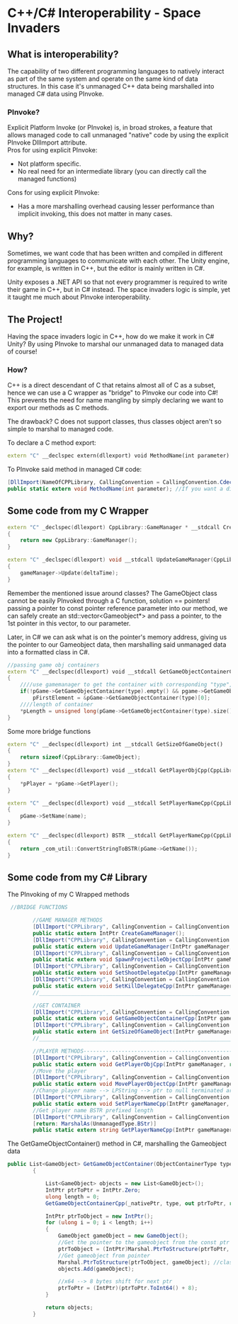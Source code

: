 # C++/C# Interoperability - Space Invaders

## What is interoperability?
The capability of two different programming languages to natively interact as part of the same system and operate on the same kind of data structures. In this case it's unmanaged C++ data being marshalled into managed C# data using PInvoke.

### PInvoke?
Explicit Platform Invoke (or PInvoke) is, in broad strokes, a feature that allows managed code to call unmanaged "native" code by using the explicit PInvoke DllImport attribute.  
Pros for using explicit PInvoke:
 * Not platform specific.
 * No real need for an intermediate library (you can directly call the managed 
functions)  

Cons for using explicit PInvoke:
 * Has a more marshalling overhead causing lesser performance than implicit invoking, this does not matter in many cases.
 
## Why?
Sometimes, we want code that has been written and compiled in different programming languages to communicate with each other. The Unity engine, for example, is written in C++, but the editor is mainly written in C#.  

Unity exposes a .NET API so that not every programmer is required to write their game in C++, but in C# instead.
The space invaders logic is simple, yet it taught me much about PInvoke interoperability.

## The Project!
Having the space invaders logic in C++, how do we make it work in C# Unity? By using PInvoke to marshal our unmanaged data to managed data of course!

### How?
C++ is a direct descendant of C that retains almost all of C as a subset, hence we can use a C wrapper as "bridge" to PInvoke our code into C#!
This prevents the need for name mangling by simply declaring we want to export our methods as C methods.

The drawback? C does not support classes, thus classes object aren't so simple to marshal to managed code.

To declare a C method export:
```cpp
extern "C" __declspec extern(dllexport) void MethodName(int parameter)
```

To PInvoke said method in managed C# code:
```c#
[DllImport(NameOfCPPLibrary, CallingConvention = CallingConvention.Cdecl)] //The default CallingConvention for C# is stdcall, of C it's Cdecl, thus we tell C# which one to use
public static extern void MethodName(int parameter); //If you want a different methodname, clarify with the DllImport attribute using "EntryPoint = "WantedNameForMethod""
```

## Some code from my C Wrapper
```cpp
extern "C" _declspec(dllexport) CppLibrary::GameManager * __stdcall CreateGameManager()
{
	return new CppLibrary::GameManager();
}

extern "C" _declspec(dllexport) void __stdcall UpdateGameManager(CppLibrary::GameManager * gameManager, const float deltaTime)
{
	gameManager->Update(deltaTime);
}
```
Remember the mentioned issue around classes? The GameObject class cannot be easily PInvoked through a C function, solution == pointers!
passing a pointer to const pointer reference parameter into our method, we can safely create an std::vector<Gameobject*> and pass a pointer, to the 1st pointer in this vector, to our parameter.

Later, in C# we can ask what is on the pointer's memory address, giving us the pointer to our Gameobject data, then marshalling said unmanaged data into a formatted class in C#.
```cpp
//passing game obj containers
extern "C" __declspec(dllexport) void __stdcall GetGameObjectContainerCpp(CppLibrary::GameManager * pGame, CppLibrary::ObjectContainerType type, CppLibrary::GameObject* const*& pFirstElement, unsigned long* pLength)
{
	////use gamemanager to get the container with corresponding "type", set the pFirstElement ptr reference to the address of 1st element in container
	if(!pGame->GetGameObjectContainer(type).empty() && pgame->GetGameObjectContainer(type)[0])
		pFirstElement = &pGame->GetGameObjectContainer(type)[0];
	////length of container
	*pLength = unsigned long(pGame->GetGameObjectContainer(type).size());
}
```

Some more bridge functions
```cpp
extern "C" __declspec(dllexport) int __stdcall GetSizeOfGameObject()
{
	return sizeof(CppLibrary::GameObject);
}
extern "C" __declspec(dllexport) void __stdcall GetPlayerObjCpp(CppLibrary::GameManager * pGame, CppLibrary::GameObject * &pPlayer)
{
	*pPlayer = *pGame->GetPlayer();
}

extern "C" __declspec(dllexport) void __stdcall SetPlayerNameCpp(CppLibrary::GameManager * pGame, char* name)
{
	pGame->SetName(name);
}

extern "C" __declspec(dllexport) BSTR __stdcall GetPlayerNameCpp(CppLibrary::GameManager * pGame)
{
	return _com_util::ConvertStringToBSTR(pGame->GetName());
}

```

## Some code from my C# Library
The PInvoking of my C Wrapped methods
```c#
 //BRIDGE FUNCTIONS

        //GAME MANAGER METHODS
        [DllImport("CPPLibrary", CallingConvention = CallingConvention.StdCall)]
        public static extern IntPtr CreateGameManager();
        [DllImport("CPPLibrary", CallingConvention = CallingConvention.StdCall)]
        public static extern void UpdateGameManager(IntPtr gameManager, float deltaTime);
        [DllImport("CPPLibrary", CallingConvention = CallingConvention.ThisCall)]
        public static extern void SpawnProjectileObjectCpp(IntPtr gameManager, Vector2 pos);
        [DllImport("CPPLibrary", CallingConvention = CallingConvention.ThisCall)]
        public static extern void SetShootDelegateCpp(IntPtr gameManager, Delegate fnc);
        [DllImport("CPPLibrary", CallingConvention = CallingConvention.ThisCall)]
        public static extern void SetKillDelegateCpp(IntPtr gameManager, Delegate fnc);
        //________________________________________________________________________________

        //GET CONTAINER
        [DllImport("CPPLibrary", CallingConvention = CallingConvention.StdCall)]
        public static extern void GetGameObjectContainerCpp(IntPtr gameManager, ObjectContainerType type, out IntPtr firstElement, ref ulong Length);
        [DllImport("CPPLibrary", CallingConvention = CallingConvention.StdCall)]
        public static extern int GetSizeOfGameObject(IntPtr gameManager);
        //_________________________________________________________________________________

        //PLAYER METHODS-------------------------------------------------------------------
        [DllImport("CPPLibrary", CallingConvention = CallingConvention.StdCall)]
        public static extern void GetPlayerObjCpp(IntPtr gameManager, ref GameObject gameObj);
        //Move the player
        [DllImport("CPPLibrary", CallingConvention = CallingConvention.StdCall, CharSet = CharSet.Ansi)]
        public static extern void MovePlayerObjectCpp(IntPtr gameManager, Vector2 direction, float deltaTime);
        //Change player name --> LPString --> ptr to null terminated array of ANSI chars
        [DllImport("CPPLibrary", CallingConvention = CallingConvention.StdCall, CharSet = CharSet.Ansi)]
        public static extern void SetPlayerNameCpp(IntPtr gameManager, [MarshalAs(UnmanagedType.LPStr)] string name);
        //Get player name BSTR prefixed length
        [DllImport("CPPLibrary", CallingConvention = CallingConvention.StdCall)]
        [return: MarshalAs(UnmanagedType.BStr)]
        public static extern string GetPlayerNameCpp(IntPtr gameManager);
```
The GetGameObjectContainer() method in C#, marshalling the Gameobject data
```c#
public List<GameObject> GetGameObjectContainer(ObjectContainerType type)
        {

            List<GameObject> objects = new List<GameObject>();
            IntPtr ptrToPtr = IntPtr.Zero;
            ulong length = 0;
            GetGameObjectContainerCpp(_nativePtr, type, out ptrToPtr, ref length);

            IntPtr ptrToObject = new IntPtr();
            for (ulong i = 0; i < length; i++)
            {
                GameObject gameObject = new GameObject();
                //Get the pointer to the gameobject from the const ptr reference
                ptrToObject = (IntPtr)Marshal.PtrToStructure(ptrToPtr, typeof(IntPtr));
                //Get gameobject from pointer
                Marshal.PtrToStructure(ptrToObject, gameObject); //classes can also be marshalled if it's formatted
                objects.Add(gameObject);

                //x64 --> 8 bytes shift for next ptr
                ptrToPtr = (IntPtr)(ptrToPtr.ToInt64() + 8); 
            }

            return objects;
        }
```


